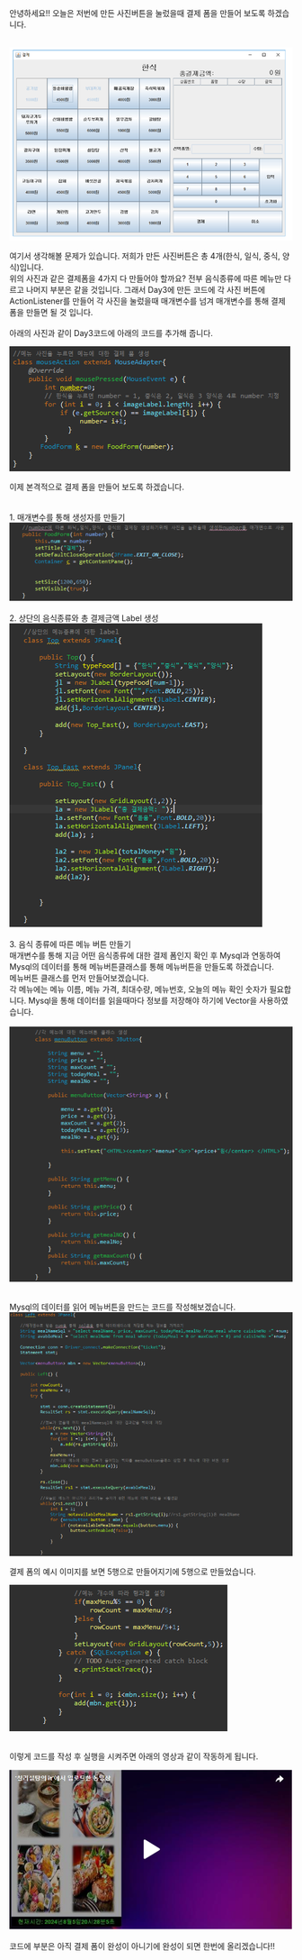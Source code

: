 안녕하세요!! 오늘은 저번에 만든 사진버튼을 눌렀을때 결제 폼을 만들어 보도록 하겠습니다.<br>
<br>

![실행 결과](https://github.com/junhyeok1667/JDBC-PROJECT-cafe-/blob/main/Day4/img.png)

여기서 생각해볼 문제가 있습니다. 저희가 만든 사진버튼은 총 4개(한식, 일식, 중식, 양식)입니다.<br>
위의 사진과 같은 결제폼을 4가지 다 만들어야 할까요? 전부 음식종류에 따른 메뉴만 다르고 나머지 부분은 같을 것입니다. 그래서 Day3에 만든 코드에 각 사진 버튼에 ActionListener를 만들어 각 사진을 눌렀을때 매개변수를 넘겨 매개변수를 통해 결제 폼을 만들면 될 것 입니다.<br>
<br>
아래의 사진과 같이 Day3코드에  아래의 코드를 추가해 줍니다.<br>

![실행 결과](https://github.com/junhyeok1667/JDBC-PROJECT-cafe-/blob/main/Day4/img_1.png)

이제 본격적으로 결제 폼을 만들어 보도록 하겠습니다.<br>
<br>
<br>1. 매개변수를 통해 생성자를 만들기<br>
![실행 결과](https://github.com/junhyeok1667/JDBC-PROJECT-cafe-/blob/main/Day4/img_2.png)
<br>
<br>2. 상단의 음식종류와 총 결제금액 Label 생성<br>
![실행 결과](https://github.com/junhyeok1667/JDBC-PROJECT-cafe-/blob/main/Day4/img_3.png)
<br>
<br>3. 음식 종류에 따른 메뉴 버튼 만들기<br>
매개변수를 통해 지금 어떤 음식종류에 대한 결제 폼인지 확인 후 Mysql과 연동하여 Mysql의 데이터를 통해 메뉴버튼클래스를 통해 메뉴버튼을 만들도록 하겠습니다. <br>
메뉴버튼 클래스를 먼저 만들어보겠습니다.<br>
각 메뉴에는 메뉴 이름, 메뉴 가격, 최대수량, 메뉴번호, 오늘의 메뉴 확인 숫자가 필요합니다. Mysql을 통해 데이터를 읽을때마다 정보를 저장해야 하기에 Vector을 사용하였습니다.<br>
<br>
![실행 결과](https://github.com/junhyeok1667/JDBC-PROJECT-cafe-/blob/main/Day4/img_4.png)

<br>Mysql의 데이터를 읽어 메뉴버튼을 만드는 코드를 작성해보겠습니다.<br>
![실행 결과](https://github.com/junhyeok1667/JDBC-PROJECT-cafe-/blob/main/Day4/img_5.png)

결제 폼의 예시 이미지를 보면 5행으로 만들어지기에 5행으로 만들었습니다. <br>

![실행 결과](https://github.com/junhyeok1667/JDBC-PROJECT-cafe-/blob/main/Day4/img_6.png)

<br>
이렇게 코드를 작성 후 실행을 시켜주면 아래의 영상과 같이 작동하게 됩니다.<br>

[![영상 보기](Day4.png)](https://tv.kakao.com/v/448630352)<br>


코드에 부분은 아직 결제 폼이 완성이 아니기에 완성이 되면 한번에 올리겠습니다!!<br>

